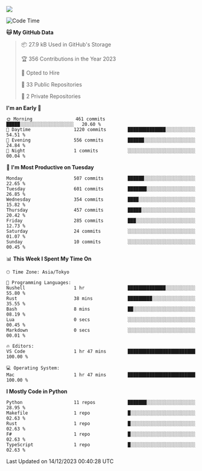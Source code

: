![](https://komarev.com/ghpvc/?username=kitagawa-hr)

<!--START_SECTION:waka-->
![Code Time](http://img.shields.io/badge/Code%20Time-750%20hrs%2042%20mins-blue)

**🐱 My GitHub Data** 

> 📦 27.9 kB Used in GitHub's Storage 
 > 
> 🏆 356 Contributions in the Year 2023
 > 
> 💼 Opted to Hire
 > 
> 📜 33 Public Repositories 
 > 
> 🔑 2 Private Repositories 
 > 
**I'm an Early 🐤** 

```text
🌞 Morning                461 commits         █████░░░░░░░░░░░░░░░░░░░░   20.60 % 
🌆 Daytime                1220 commits        ██████████████░░░░░░░░░░░   54.51 % 
🌃 Evening                556 commits         ██████░░░░░░░░░░░░░░░░░░░   24.84 % 
🌙 Night                  1 commits           ░░░░░░░░░░░░░░░░░░░░░░░░░   00.04 % 
```
📅 **I'm Most Productive on Tuesday** 

```text
Monday                   507 commits         ██████░░░░░░░░░░░░░░░░░░░   22.65 % 
Tuesday                  601 commits         ███████░░░░░░░░░░░░░░░░░░   26.85 % 
Wednesday                354 commits         ████░░░░░░░░░░░░░░░░░░░░░   15.82 % 
Thursday                 457 commits         █████░░░░░░░░░░░░░░░░░░░░   20.42 % 
Friday                   285 commits         ███░░░░░░░░░░░░░░░░░░░░░░   12.73 % 
Saturday                 24 commits          ░░░░░░░░░░░░░░░░░░░░░░░░░   01.07 % 
Sunday                   10 commits          ░░░░░░░░░░░░░░░░░░░░░░░░░   00.45 % 
```


📊 **This Week I Spent My Time On** 

```text
🕑︎ Time Zone: Asia/Tokyo

💬 Programming Languages: 
Nushell                  1 hr                ██████████████░░░░░░░░░░░   55.80 % 
Rust                     38 mins             █████████░░░░░░░░░░░░░░░░   35.55 % 
Bash                     8 mins              ██░░░░░░░░░░░░░░░░░░░░░░░   08.19 % 
Lua                      0 secs              ░░░░░░░░░░░░░░░░░░░░░░░░░   00.45 % 
Markdown                 0 secs              ░░░░░░░░░░░░░░░░░░░░░░░░░   00.01 % 

🔥 Editors: 
VS Code                  1 hr 47 mins        █████████████████████████   100.00 % 

💻 Operating System: 
Mac                      1 hr 47 mins        █████████████████████████   100.00 % 
```

**I Mostly Code in Python** 

```text
Python                   11 repos            ███████░░░░░░░░░░░░░░░░░░   28.95 % 
Makefile                 1 repo              █░░░░░░░░░░░░░░░░░░░░░░░░   02.63 % 
Rust                     1 repo              █░░░░░░░░░░░░░░░░░░░░░░░░   02.63 % 
F#                       1 repo              █░░░░░░░░░░░░░░░░░░░░░░░░   02.63 % 
TypeScript               1 repo              █░░░░░░░░░░░░░░░░░░░░░░░░   02.63 % 
```




 Last Updated on 14/12/2023 00:40:28 UTC
<!--END_SECTION:waka-->
